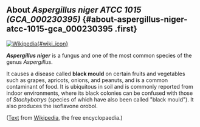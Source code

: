 About *Aspergillus niger ATCC 1015 (GCA\_000230395)* {#about-aspergillus-niger-atcc-1015-gca_000230395 .first}
----------------------------------------------------

[![Wikipedia](/img/wikipedia_logo_v2_en.png){#wiki_icon}](http://en.wikipedia.org/wiki/Aspergillus_niger)

***Aspergillus niger*** is a fungus and one of the most common species
of the genus *Aspergillus*.

It causes a disease called **black mould** on certain fruits and
vegetables such as grapes, apricots, onions, and peanuts, and is a
common contaminant of food. It is ubiquitous in soil and is commonly
reported from indoor environments, where its black colonies can be
confused with those of *Stachybotrys* (species of which have also been
called \"black mould\"). It also produces the isoflavone orobol.

([Text](http://en.wikipedia.org/wiki/Aspergillus_niger) from
[Wikipedia](http://en.wikipedia.org/), the free encyclopaedia.)
